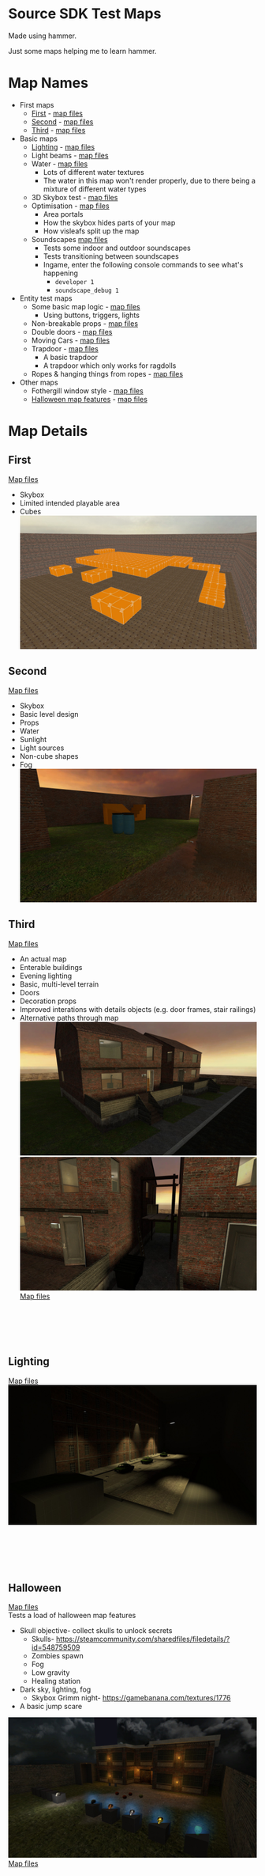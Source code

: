 # Source SDK Test Maps
Made using hammer.

Just some maps helping me to learn hammer.

# Map Names
* First maps
    * [First](#first) - [map files](/maps/first-maps/001-first/)
    * [Second](#second) - [map files](/maps/first-maps/002-second/)
    * [Third](#third) - [map files](/maps/first-maps/003-third/)
* Basic maps
    * [Lighting](#lighting) - [map files](/maps/basics/lighting/)
    * Light beams - [map files](/maps/basics/light-beams/)
    * Water - [map files](/maps/basics/water/)
        * Lots of different water textures
        * The water in this map won't render properly, due to there being a mixture of different water types
    * 3D Skybox test - [map files](/maps/basics/skybox/)
    * Optimisation - [map files](/maps/basics/optimisation/)
        * Area portals
        * How the skybox hides parts of your map
        * How visleafs split up the map
    * Soundscapes [map files](/maps/basics/soundscapes/)
        * Tests some indoor and outdoor soundscapes
        * Tests transitioning between soundscapes
        * Ingame, enter the following console commands to see what's happening
            * `developer 1`
            * `soundscape_debug 1`
* Entity test maps
    * Some basic map logic - [map files](/maps/entities/logic/)
        * Using buttons, triggers, lights
    * Non-breakable props - [map files](/maps/entities/nonbreakable-props/)
    * Double doors - [map files](/maps/entities/double-doors/)
    * Moving Cars - [map files](/maps/entities/moving-cars/)
    * Trapdoor - [map files](/maps/entities/trapdoor/)
        * A basic trapdoor
        * A trapdoor which only works for ragdolls
    * Ropes & hanging things from ropes - [map files](/maps/entities/rope/)
* Other maps
    * Fothergill window style - [map files](/maps/test/styles/)
    * [Halloween map features](#halloween) - [map files](/maps/test/halloween/)



# Map Details


## First
[Map files](/maps/first-maps/001-first/)<br>
* Skybox
* Limited intended playable area
* Cubes
![Some blocks](/Screenshots/first.jpg)

## Second
[Map files](/maps/first-maps/002-second/)<br>
* Skybox
* Basic level design
* Props
* Water
* Sunlight
* Light sources
* Non-cube shapes
* Fog
![Water, lamps, props and walls](/Screenshots/second.jpg)

## Third
[Map files](/maps/first-maps/003-third/)<br>
* An actual map
* Enterable buildings
* Evening lighting
* Basic, multi-level terrain
* Doors
* Decoration props
* Improved interations with details objects (e.g. door frames, stair railings)
* Alternative paths through map
![Two houses](/Screenshots/third.jpg)
![Alleyway](/Screenshots/third-2.jpg)<br>
[Map files](/maps/first-maps/003-third/)<br>

<br><br><br><br>


## Lighting
[Map files](/maps/basics/lighting/)<br>
![lighting](/Screenshots/lighting.jpg)<br>



<br><br><br><br>


## Halloween
[Map files](/maps/test/halloween/)<br>
Tests a load of halloween map features

* Skull objective- collect skulls to unlock secrets
    * Skulls- https://steamcommunity.com/sharedfiles/filedetails/?id=548759509
    * Zombies spawn
    * Fog
    * Low gravity
    * Healing station
* Dark sky, lighting, fog
    * Skybox Grimm night- https://gamebanana.com/textures/1776
* A basic jump scare

![Halloween](/Screenshots/halloween.jpg)<br>
[Map files](/maps/test/halloween/)<br>
